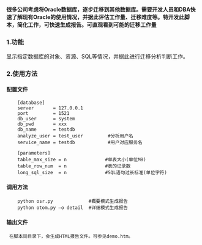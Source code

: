 #### 很多公司考虑将Oracle数据库，逐步迁移到其他数据库。需要开发人员和DBA快速了解现有Oracle的使用情况，并据此评估工作量、迁移难度等。特开发此脚本，简化工作，可快速生成报告。可直观看到可能的迁移工作量

### 1.功能
显示指定数据库的对象、资源、SQL等情况，并据此进行迁移分析判断工作。

### 2.使用方法
#### 配置文件
        [database]
        server       = 127.0.0.1
        port         = 1521
        db_user      = system
        db_pwd       = xxx
        db_name      = testdb
        analyze_user = test_user         #分析用户名
        service_name = testdb            #用户对应服务名

        [parameters]
        table_max_size = n              #单表大小(单位MB)
        table_row_num  = n              #表的记录数
        long_sql_size  = n              #SQL语句过长标准(单位字符)
        
#### 调用方法
        python osr.py             #概要模式生成报告
        python otom.py –o detail  #详细模式生成报告
        
#### 输出文件
     在脚本同目录下，会生成HTML报告文件。可参见demo.htm。
     
